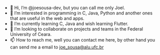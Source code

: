 - 👋 Hi, I’m @joesousa-dev, but you can call me only Joel.
- 👀 I’m interested in programming in C, Java, Python and another ones that are useful in the web and apps. 
- 🌱 I’m currently learning C, Java and wish learning Flutter.
- 💞️ I’m looking to collaborate on projects and teams in the Federal University of Ceara.
- 📫 How to reach me, well you can contact me here, by other hand you can send me a email to joe_sousa@alu.ufc.br

<!---
joesousa-dev/joesousa-dev is a ✨ special ✨ repository because its `README.md` (this file) appears on your GitHub profile.
You can click the Preview link to take a look at your changes.
--->
